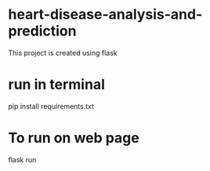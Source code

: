 # heart-disease-analysis-and-prediction
This project is created using flask

# run in terminal 
pip install requirements.txt

# To run on web page
flask run
